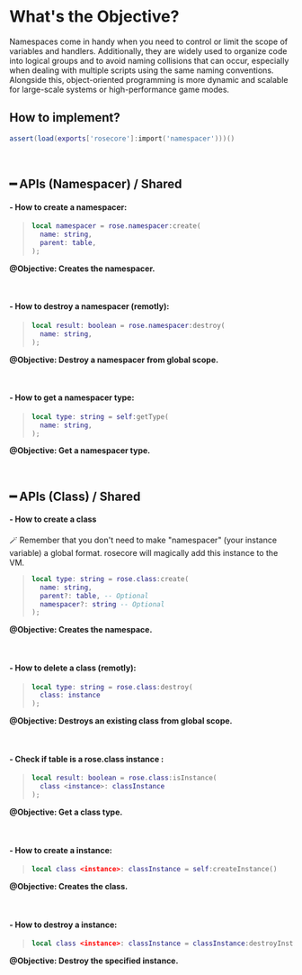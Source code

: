 # What's the Objective?

Namespaces come in handy when you need to control or limit the scope of variables and handlers. Additionally, they are widely used to organize code into logical groups and to avoid naming collisions that can occur, especially when dealing with multiple scripts using the same naming conventions. Alongside this, object-oriented programming is more dynamic and scalable for large-scale systems or high-performance game modes.

## How to implement?

```lua
assert(load(exports['rosecore']:import('namespacer')))()
```

<br/>

## ━ APIs (Namespacer) / Shared

#### - How to create a namespacer:

> ```lua
> local namespacer = rose.namespacer:create(
>   name: string,
>   parent: table,
> );
> ```

**@Objective: Creates the namespacer.**

<br/>

#### - How to destroy a namespacer (remotly):

> ```lua
> local result: boolean = rose.namespacer:destroy(
>   name: string,
> );
> ```

**@Objective: Destroy a namespacer from global scope.**

<br/>

#### - How to get a namespacer type:

> ```lua
> local type: string = self:getType(
>   name: string,
> );
> ```

**@Objective: Get a namespacer type.**

<br/>

## ━ APIs (Class) / Shared

#### - How to create a class

:magic_wand: Remember that you don't need to make "namespacer" (your instance variable) a global format. rosecore will magically add this instance to the VM.

> ```lua
> local type: string = rose.class:create(
>   name: string,
>   parent?: table, -- Optional
>   namespacer?: string -- Optional
> );
> ```

**@Objective: Creates the namespace.**

<br/>

#### - How to delete a class (remotly):

> ```lua
> local type: string = rose.class:destroy(
>   class: instance
> );
> ```

**@Objective: Destroys an existing class from global scope.**

<br/>

#### - Check if table is a rose.class instance :

> ```lua
> local result: boolean = rose.class:isInstance(
>   class <instance>: classInstance
> );
> ```

**@Objective: Get a class type.**

<br/>

#### - How to create a instance:

> ```lua
> local class <instance>: classInstance = self:createInstance()
> ```

**@Objective: Creates the class.**

<br/>

#### - How to destroy a instance:

> ```lua
> local class <instance>: classInstance = classInstance:destroyInstance()
> ```

**@Objective: Destroy the specified instance.**

<br/>
